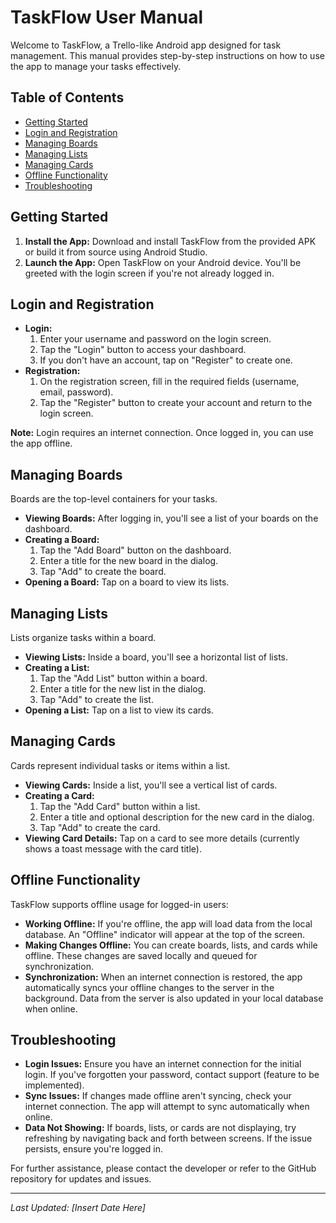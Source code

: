 # TaskFlow User Manual

Welcome to TaskFlow, a Trello-like Android app designed for task management. This manual provides step-by-step instructions on how to use the app to manage your tasks effectively.

## Table of Contents
- [Getting Started](#getting-started)
- [Login and Registration](#login-and-registration)
- [Managing Boards](#managing-boards)
- [Managing Lists](#managing-lists)
- [Managing Cards](#managing-cards)
- [Offline Functionality](#offline-functionality)
- [Troubleshooting](#troubleshooting)

## Getting Started
1. **Install the App:** Download and install TaskFlow from the provided APK or build it from source using Android Studio.
2. **Launch the App:** Open TaskFlow on your Android device. You'll be greeted with the login screen if you're not already logged in.

## Login and Registration
- **Login:**
  1. Enter your username and password on the login screen.
  2. Tap the "Login" button to access your dashboard.
  3. If you don't have an account, tap on "Register" to create one.
- **Registration:**
  1. On the registration screen, fill in the required fields (username, email, password).
  2. Tap the "Register" button to create your account and return to the login screen.

**Note:** Login requires an internet connection. Once logged in, you can use the app offline.

## Managing Boards
Boards are the top-level containers for your tasks.
- **Viewing Boards:** After logging in, you'll see a list of your boards on the dashboard.
- **Creating a Board:**
  1. Tap the "Add Board" button on the dashboard.
  2. Enter a title for the new board in the dialog.
  3. Tap "Add" to create the board.
- **Opening a Board:** Tap on a board to view its lists.

## Managing Lists
Lists organize tasks within a board.
- **Viewing Lists:** Inside a board, you'll see a horizontal list of lists.
- **Creating a List:**
  1. Tap the "Add List" button within a board.
  2. Enter a title for the new list in the dialog.
  3. Tap "Add" to create the list.
- **Opening a List:** Tap on a list to view its cards.

## Managing Cards
Cards represent individual tasks or items within a list.
- **Viewing Cards:** Inside a list, you'll see a vertical list of cards.
- **Creating a Card:**
  1. Tap the "Add Card" button within a list.
  2. Enter a title and optional description for the new card in the dialog.
  3. Tap "Add" to create the card.
- **Viewing Card Details:** Tap on a card to see more details (currently shows a toast message with the card title).

## Offline Functionality
TaskFlow supports offline usage for logged-in users:
- **Working Offline:** If you're offline, the app will load data from the local database. An "Offline" indicator will appear at the top of the screen.
- **Making Changes Offline:** You can create boards, lists, and cards while offline. These changes are saved locally and queued for synchronization.
- **Synchronization:** When an internet connection is restored, the app automatically syncs your offline changes to the server in the background. Data from the server is also updated in your local database when online.

## Troubleshooting
- **Login Issues:** Ensure you have an internet connection for the initial login. If you've forgotten your password, contact support (feature to be implemented).
- **Sync Issues:** If changes made offline aren't syncing, check your internet connection. The app will attempt to sync automatically when online.
- **Data Not Showing:** If boards, lists, or cards are not displaying, try refreshing by navigating back and forth between screens. If the issue persists, ensure you're logged in.

For further assistance, please contact the developer or refer to the GitHub repository for updates and issues.

---
*Last Updated: [Insert Date Here]*
